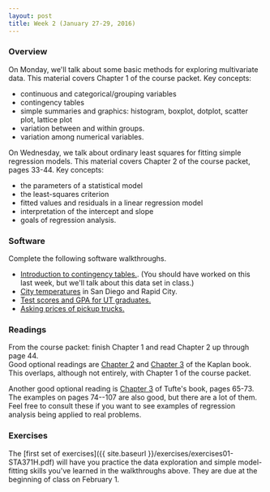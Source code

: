 ```yaml
---
layout: post
title: Week 2 (January 27-29, 2016)
---
```


### Overview  

On Monday, we'll talk about some basic methods for exploring multivariate data. This material covers Chapter 1 of the course packet.  Key concepts:  
* continuous and categorical/grouping variables  
* contingency tables  
* simple summaries and graphics: histogram, boxplot, dotplot, scatter plot, lattice plot  
* variation between and within groups.  
* variation among numerical variables.  

On Wednesday, we talk about ordinary least squares for fitting simple regression models. This material covers Chapter 2 of the course packet, pages 33-44.  Key concepts:    
* the parameters of a statistical model  
* the least-squares criterion  
* fitted values and residuals in a linear regression model  
* interpretation of the intercept and slope  
* goals of regression analysis.  

### Software

Complete the following software walkthroughs.  
- [Introduction to contingency tables.](http://jgscott.github.io/teaching/r/titanic/titanic.html).  (You should have worked on this last week, but we'll talk about this data set in class.)
- [City temperatures](http://jgscott.github.io/teaching/r/citytemps/citytemps.html) in San Diego and Rapid City.  
- [Test scores and GPA for UT graduates.](http://jgscott.github.io/teaching/r/sat/sat.html)    
- [Asking prices of pickup trucks.](http://jgscott.github.io/teaching/r/pickup/pickup.html)  


### Readings

From the course packet: finish Chapter 1 and read Chapter 2 up through page 44.    
Good optional readings are [Chapter 2](http://www.mosaic-web.org/go/StatisticalModeling/Chapters/Chapter-02.pdf) and [Chapter 3](http://www.mosaic-web.org/go/StatisticalModeling/Chapters/Chapter-03.pdf) of the Kaplan book.  This overlaps, although not entirely, with Chapter 1 of the course packet.  

Another good optional reading is [Chapter 3](http://jgscott.github.io/STA371H_Spring2016/files/DAPP.pdf) of Tufte's book, pages 65-73.  The examples on pages 74--107 are also good, but there are a lot of them.  Feel free to consult these if you want to see examples of regression analysis being applied to real problems.  

### Exercises

The [first set of exercises]({{ site.baseurl }}/exercises/exercises01-STA371H.pdf) will have you practice the data exploration and simple model-fitting skills you've learned in the walkthroughs above.  They are due at the beginning of class on February 1.  
